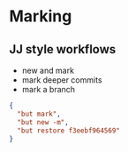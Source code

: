 # Marking

## JJ style workflows

- new and mark
- mark deeper commits
- mark a branch

```json
{
  "but mark",
  "but new -m",
  "but restore f3eebf964569"
}
```
